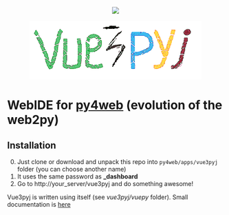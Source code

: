 <p align="center">
  <img width = "150" src="https://raw.githubusercontent.com/valq7711/vue3pyj/static/vue3pyj_logo.png">
</p>
<p align="center">
  <img src="https://raw.githubusercontent.com/valq7711/vue3pyj/dev/static/vue3pyj_art1.png">
</p>

# WebIDE for [py4web](http://py4web.com) (evolution of the web2py) 
## Installation
0. Just clone or download and unpack this repo into `py4web/apps/vue3pyj` folder (you can choose another name)
1. It uses the same password as **\_dashboard**
2. Go to http://your_server/vue3pyj and do something awesome!

Vue3pyj is written using itself (see *vue3pyj/vuepy* folder). Small documentation is [here](https://github.com/valq7711/vue2pyj)  
